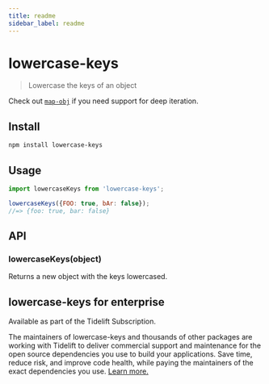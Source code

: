 ```yaml
---
title: readme
sidebar_label: readme
---
```

# lowercase-keys

> Lowercase the keys of an object

Check out [`map-obj`](https://github.com/sindresorhus/map-obj) if you need support for deep iteration.

## Install

```sh
npm install lowercase-keys
```

## Usage

```js
import lowercaseKeys from 'lowercase-keys';

lowercaseKeys({FOO: true, bAr: false});
//=> {foo: true, bar: false}
```

## API

### lowercaseKeys(object)

Returns a new object with the keys lowercased.

## lowercase-keys for enterprise

Available as part of the Tidelift Subscription.

The maintainers of lowercase-keys and thousands of other packages are working with Tidelift to deliver commercial support and maintenance for the open source dependencies you use to build your applications. Save time, reduce risk, and improve code health, while paying the maintainers of the exact dependencies you use. [Learn more.](https://tidelift.com/subscription/pkg/npm-lowercase-keys?utm_source=npm-lowercase-keys&utm_medium=referral&utm_campaign=enterprise&utm_term=repo)


